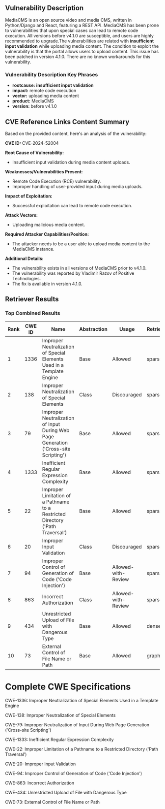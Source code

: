 ## Vulnerability Description
MediaCMS is an open source video and media CMS, written in Python/Django and React, featuring a REST API. MediaCMS has been prone to vulnerabilities that upon special cases can lead to remote code execution. All versions before v4.1.0 are susceptible, and users are highly recommended to upgrade.The vulnerabilities are related with **insufficient input validation** while uploading media content. The condition to exploit the vulnerability is that the portal allows users to upload content. This issue has been patched in version 4.1.0. There are no known workarounds for this vulnerability.

### Vulnerability Description Key Phrases
- **rootcause:** **insufficient input validation**
- **impact:** remote code execution
- **vector:** uploading media content
- **product:** MediaCMS
- **version:** before v4.1.0

## CVE Reference Links Content Summary
Based on the provided content, here's an analysis of the vulnerability:

**CVE ID:** CVE-2024-52004

**Root Cause of Vulnerability:**
- Insufficient input validation during media content uploads.

**Weaknesses/Vulnerabilities Present:**
- Remote Code Execution (RCE) vulnerability.
- Improper handling of user-provided input during media uploads.

**Impact of Exploitation:**
- Successful exploitation can lead to remote code execution.

**Attack Vectors:**
- Uploading malicious media content.

**Required Attacker Capabilities/Position:**
- The attacker needs to be a user able to upload media content to the MediaCMS instance.

**Additional Details:**
- The vulnerability exists in all versions of MediaCMS prior to v4.1.0.
- The vulnerability was reported by Vladimir Razov of Positive Technologies.
- The fix is available in version 4.1.0.

## Retriever Results

### Top Combined Results

| Rank | CWE ID | Name | Abstraction | Usage  | Retrievers | Individual Scores |
|------|--------|------|-------------|-------|------------|-------------------|
| 1 | 1336 | Improper Neutralization of Special Elements Used in a Template Engine | Base | Allowed | sparse | 0.522 |
| 2 | 138 | Improper Neutralization of Special Elements | Class | Discouraged | sparse | 0.511 |
| 3 | 79 | Improper Neutralization of Input During Web Page Generation ('Cross-site Scripting') | Base | Allowed | sparse | 0.511 |
| 4 | 1333 | Inefficient Regular Expression Complexity | Base | Allowed | sparse | 0.508 |
| 5 | 22 | Improper Limitation of a Pathname to a Restricted Directory ('Path Traversal') | Base | Allowed | sparse | 0.500 |
| 6 | 20 | Improper Input Validation | Class | Discouraged | sparse | 0.498 |
| 7 | 94 | Improper Control of Generation of Code ('Code Injection') | Base | Allowed-with-Review | sparse | 0.491 |
| 8 | 863 | Incorrect Authorization | Class | Allowed-with-Review | sparse | 0.488 |
| 9 | 434 | Unrestricted Upload of File with Dangerous Type | Base | Allowed | dense | 0.550 |
| 10 | 73 | External Control of File Name or Path | Base | Allowed | graph | 0.002 |



# Complete CWE Specifications

CWE-1336: Improper Neutralization of Special Elements Used in a Template Engine

CWE-138: Improper Neutralization of Special Elements

CWE-79: Improper Neutralization of Input During Web Page Generation ('Cross-site Scripting')

CWE-1333: Inefficient Regular Expression Complexity

CWE-22: Improper Limitation of a Pathname to a Restricted Directory ('Path Traversal')

CWE-20: Improper Input Validation

CWE-94: Improper Control of Generation of Code ('Code Injection')

CWE-863: Incorrect Authorization

CWE-434: Unrestricted Upload of File with Dangerous Type

CWE-73: External Control of File Name or Path
